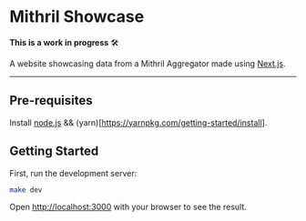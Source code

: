 # Mithril Showcase

**This is a work in progress** :hammer_and_wrench:

A website showcasing data from a Mithril Aggregator made using [Next.js](https://nextjs.org/).

---

## Pre-requisites

Install [node.js](https://nodejs.org/en/) && (yarn)[https://yarnpkg.com/getting-started/install].

## Getting Started

First, run the development server:

```bash
make dev
```

Open [http://localhost:3000](http://localhost:3000) with your browser to see the result.
